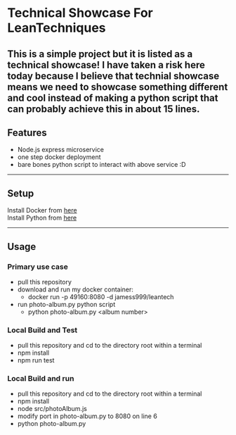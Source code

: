 Technical Showcase For LeanTechniques
============
This is a simple project but it is listed as a technical showcase! I have taken a risk here today because I believe that technial showcase means we need to showcase something different and cool instead of making a python script that can probably achieve this in about 15 lines.
---

## Features
- Node.js express microservice
- one step docker deployment
- bare bones python script to interact with above service :D
---

## Setup
Install Docker from [here](https://docs.docker.com/get-docker/)  
Install Python from [here](https://www.python.org/downloads/)  

---

## Usage
### Primary use case  

- pull this repository
- download and run my docker container:  
  - docker run -p 49160:8080 -d jamess999/leantech  
- run photo-album.py python script
  - python photo-album.py \<album number>  
  
  
### Local Build and Test
- pull this repository and cd to the directory root within a terminal
- npm install
- npm run test

### Local Build and run
- pull this repository and cd to the directory root within a terminal
- npm install
- node src/photoAlbum.js
- modify port in photo-album.py to 8080 on line 6
- python photo-album.py

